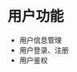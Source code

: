 <!--
 * @Description: 
 * @Author: neozhang
 * @Date: 2022-02-09 22:03:03
 * @LastEditors: neozhang
 * @LastEditTime: 2022-02-09 22:07:44
-->
# 用户功能  

- 用户信息管理  
- 用户登录、注册  
- 用户鉴权  

